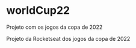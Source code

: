 # worldCup22
Projeto com os jogos da copa de 2022

Projeto da Rocketseat dos jogos da copa de 2022

